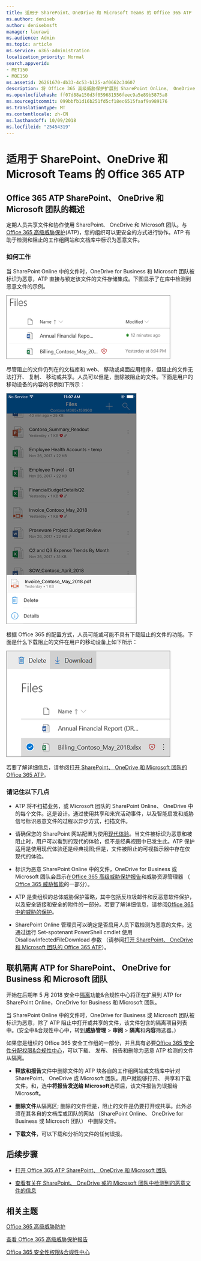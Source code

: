 ```yaml
---
title: 适用于 SharePoint、OneDrive 和 Microsoft Teams 的 Office 365 ATP
ms.author: deniseb
author: denisebmsft
manager: laurawi
ms.audience: Admin
ms.topic: article
ms.service: o365-administration
localization_priority: Normal
search.appverid:
- MET150
- MOE150
ms.assetid: 26261670-db33-4c53-b125-af0662c34607
description: 将 Office 365 高级威胁保护扩展到 SharePoint Online、 OneDrive for Business 和 Microsoft 团队进行更安全协作为您的组织中的文件。
ms.openlocfilehash: ff07d88a150d3f059681556feec9a5e89b5875a8
ms.sourcegitcommit: 099bbfb1d16b251fd5cf18ec6515faaf9a989176
ms.translationtype: MT
ms.contentlocale: zh-CN
ms.lasthandoff: 10/09/2018
ms.locfileid: "25454319"
---
```

# <a name="office-365-atp-for-sharepoint-onedrive-and-microsoft-teams"></a>适用于 SharePoint、OneDrive 和 Microsoft Teams 的 Office 365 ATP

## <a name="overview-of-office-365-atp-for-sharepoint-onedrive-and-microsoft-teams"></a>Office 365 ATP SharePoint、 OneDrive 和 Microsoft 团队的概述

定期人员共享文件和协作使用 SharePoint、 OneDrive 和 Microsoft 团队。与[Office 365 高级威胁保护](office-365-atp.md)(ATP)，您的组织可以更安全的方式进行协作。ATP 有助于检测和阻止的工作组网站和文档库中标识为恶意文件。  
  
### <a name="how-it-works"></a>如何工作

当 SharePoint Online 中的文件时，OneDrive for Business 和 Microsoft 团队被标识为恶意，ATP 直接与锁定该文件的文件存储集成。下图显示了在库中检测到恶意文件的示例。
  
[![文件中的 OneDrive for Business 使用一个检测为恶意的屏幕截图](media/2bba71cc-7ad1-4799-8b9d-d56f923db3a7.png)](https://support.office.com/article/01e902ad-a903-4e0f-b093-1e1ac0c37ad2)
  
尽管阻止的文件仍列在的文档库和 web、 移动或桌面应用程序，但阻止的文件无法打开、 复制、 移动或共享。人员可以但是，删除被阻止的文件。下面是用户的移动设备的内容的示例如下所示：
  
[![从 OneDrive 移动应用程序的 OneDrive for Business 中删除阻止的文件的屏幕截图](media/cb1c1705-fd0a-45b8-9a26-c22503011d54.png)](https://support.office.com/article/01e902ad-a903-4e0f-b093-1e1ac0c37ad2)
  
根据 Office 365 的配置方式，人员可能或可能不具有下载阻止的文件的功能。下面是什么下载阻止的文件在用户的移动设备上如下所示：
  
[![下载阻止的文件中的 OneDrive for Business 的屏幕截图](media/be288a82-bdd8-4371-93d8-1783db3b61bc.png)](https://support.office.com/article/01e902ad-a903-4e0f-b093-1e1ac0c37ad2)
  
若要了解详细信息，请参阅[打开 SharePoint、 OneDrive 和 Microsoft 团队的 Office 365 ATP](turn-on-atp-for-spo-odb-and-teams.md)。
  
### <a name="keep-the-following-points-in-mind"></a>请记住以下几点

- ATP 将不扫描业务，或 Microsoft 团队的 SharePoint Online、 OneDrive 中的每个文件。这是设计。通过使用共享和来宾活动事件，以及智能启发和威胁信号标识恶意文件的过程以异步方式，扫描文件。

- 请确保您的 SharePoint 网站配置为使用[现代体验](https://docs.microsoft.com/sharepoint/guide-to-sharepoint-modern-experience)。当文件被标识为恶意和被阻止时，用户可以看到的现代的体验，但不是经典视图中已发生此。ATP 保护适用是使用现代体验还是经典视图;但是，文件被阻止的可视指示器中存在仅现代的体验。
    
- 标识为恶意 SharePoint Online 中的文件，OneDrive for Business 或 Microsoft 团队会显示在[Office 365 高级威胁保护报告](view-reports-for-atp.md)和威胁资源管理器 （ [Office 365 威胁智能](office-365-ti.md)的一部分）。
    
- ATP 是贵组织的总体威胁保护策略，其中包括反垃圾邮件和反恶意软件保护，以及安全链接和安全的附件的一部分。若要了解详细信息，请参阅[Office 365 中的威胁的保护](protect-against-threats.md)。
    
- SharePoint Online 管理员可以确定是否启用人员下载检测为恶意的文件。这通过运行 Set-spotenant PowerShell cmdlet 使用 DisallowInfectedFileDownload 参数 （请参阅[打开 SharePoint、 OneDrive 和 Microsoft 团队的 Office 365 ATP](turn-on-atp-for-spo-odb-and-teams.md)）。
    
## <a name="quarantine-in-atp-for-sharepoint-online-onedrive-for-business-and-microsoft-teams"></a>联机隔离 ATP for SharePoint、 OneDrive for Business 和 Microsoft 团队

 开始在后期年 5 月 2018 安全中[隔离](quarantine-email-messages.md)功能&amp;合规性中心将正在扩展到 ATP for SharePoint Online，OneDrive for Business 和 Microsoft 团队。
  
当 SharePoint Online 中的文件时，OneDrive for Business 或 Microsoft 团队被标识为恶意，除了 ATP 阻止中打开或共享的文件，该文件包含的隔离项目列表中。(安全中&amp;合规性中心中，转到**威胁管理** \> **审阅** \> **隔离**和**内容**筛选器。) 
  
如果您是组织的 Office 365 安全工作组的一部分，并且具有必要[Office 365 安全性分配权限&amp;合规性中心](permissions-in-the-security-and-compliance-center.md)，可以下载、 发布、 报告和删除为恶意 ATP 检测的文件从隔离。
  
- **释放和报告**文件中删除文件的 ATP 块各自的工作组网站或文档库中针对 SharePoint、 OneDrive 或 Microsoft 团队。用户就能够打开、 共享和下载文件。和，选中**将报告发送给 Microsoft**选项后，该文件报告为误报给 Microsoft。 
    
- **删除文件**从隔离区; 删除的文件但是，阻止的文件是仍要打开或共享。此外必须在其各自的文档库或团队的网站 （SharePoint Online、 OneDrive for Business 或 Microsoft 团队） 中删除文件。 
    
- **下载文件**，可以下载和分析的文件的任何误报。 
    
## <a name="next-steps"></a>后续步骤

- [打开 Office 365 ATP SharePoint、 OneDrive 和 Microsoft 团队](turn-on-atp-for-spo-odb-and-teams.md)
    
- [查看有关在 SharePoint、 OneDrive 或的 Microsoft 团队中检测到的恶意文件的信息](malicious-files-detected-in-spo-odb-or-teams.md)
    
## <a name="related-topics"></a>相关主题

[Office 365 高级威胁防护](office-365-atp.md)
  
[查看 Office 365 高级威胁保护报告](view-reports-for-atp.md)
  
[Office 365 安全性权限&amp;合规性中心](permissions-in-the-security-and-compliance-center.md)
  

